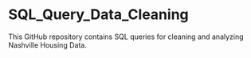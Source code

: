 # SQL_Query_Data_Cleaning
This GitHub repository contains SQL queries for cleaning and analyzing Nashville Housing Data.
